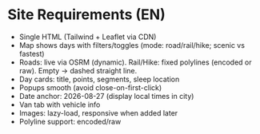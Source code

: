 # Site Requirements (EN)

- Single HTML (Tailwind + Leaflet via CDN)
- Map shows days with filters/toggles (mode: road/rail/hike; scenic vs fastest)
- Roads: live via OSRM (dynamic). Rail/Hike: fixed polylines (encoded or raw). Empty → dashed straight line.
- Day cards: title, points, segments, sleep location
- Popups smooth (avoid close-on-first-click)
- Date anchor: 2026-08-27 (display local times in city)
- Van tab with vehicle info
- Images: lazy-load, responsive when added later
- Polyline support: encoded/raw